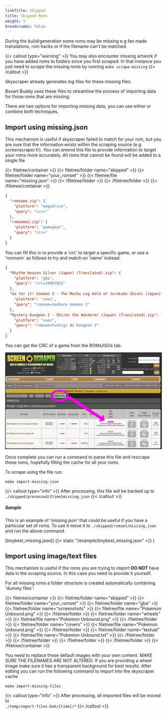 ```yaml
---
linkTitle: Skipped
title: Skipped Roms
weight: 5
breadcrumbs: false
---
```



During the build/generation some roms may be missing e.g fan made translations, rom hacks or if the filename can't be matched.

{{< callout type="warning" >}}
You may also encounter missing artwork if you have added roms to folders since you first scraped. In that instance you just need to scrape the missing roms by running ```make scrape-missing```
{{< /callout >}}

Skyscraper already generates log files for these missing files.

Boxart Buddy uses these files to streamline the process of importing data for those roms that are missing.

There are two options for importing missing data, you can use either or combine both techniques.

## Import using missing.json

This mechanism is useful if skyscraper failed to match for your rom, but you are sure that the information exists within the scraping source (e.g screenscraper.fr). You can amend this file to provide information to target your roms more accurately. All roms that cannot be found will be added to a single file

{{< filetree/container >}}
{{< filetree/folder name="skipped" >}}
{{< filetree/folder name="your_romset" >}}
{{< filetree/file name="missing.json" >}}
{{< /filetree/folder >}}
{{< /filetree/folder >}}
{{< /filetree/container >}}

```json {filename="missing.json"}
{
  "romname.zip": {
    "platform": "megadrive",
    "query": "crc="
  },
  "romname2.zip": {
    "platform": "gamegear",
    "query": "crc="
  }
}
```

You can fill this in to provide a 'crc' to target a specific game, or use a 'romnom' as follows to try and
match on 'name' instead:

```json {filename="missing.json"}
{
  "Rhythm Heaven Silver (Japan) (Translated).zip": {
    "platform": "gba",
    "query": "crc=349D7025"
  },
  "Go for it! Goemon 3 - The Mecha Leg Hold of Jurokube Shishi (Japan) (Translated).zip": {
    "platform": "snes",
    "query": "romnom=Ganbare Goemon 3"
  },
  "Mystery Dungeon 2 - Shiren the Wanderer (Japan) (Translated).zip": {
    "platform": "snes",
    "query": "romnom=Fushigi No Dungeon 2"
  }
}
```

You can get the CRC of a game from the ROMs/ISOs tab.

![CRC location on screenscraper.fr game page](images/skipped_crc.jpg)

Once complete you can run a command to parse this file and rescrape these roms, hopefully filling the cache for all your roms.

To scrape using the file run:

``` shell
make import-missing-json
```

{{< callout type="info" >}}
After processing, this file will be backed up to <br>
```./skipped/processed/{time}missing.json```
{{< /callout >}}

##### Sample

This is an example of 'missing.json' that could be useful if you have a particular set of roms. To use it move it
to ```./skipped/romset/missing.json``` and run the above command.

[tinybest_missing.json]( {{< static "/example/tinybest_missing.json" >}} )

## Import using image/text files

This mechanism is useful if the roms you are trying to import **DO NOT**
have data in the scraping source. In this case you need to provide it yourself.

For all missing roms a folder structure is created automatically containing 'dummy files':

{{< filetree/container >}}
{{< filetree/folder name="skipped" >}}
{{< filetree/folder name="your_romset" >}}
{{< filetree/folder name="gba" >}}
{{< filetree/folder name="screenshots" >}}
{{< filetree/file name="Pokemon Unbound.png" >}}
{{< /filetree/folder >}}
{{< filetree/folder name="wheels" >}}
{{< filetree/file name="Pokemon Unbound.png" >}}
{{< /filetree/folder >}}
{{< filetree/folder name="covers" >}}
{{< filetree/file name="Pokemon Unbound.png" >}}
{{< /filetree/folder >}}
{{< filetree/folder name="textual" >}}
{{< filetree/file name="Pokemon Unbound.txt" >}}
{{< /filetree/folder >}}
{{< /filetree/folder >}}
{{< /filetree/folder >}}
{{< /filetree/folder >}}
{{< /filetree/container >}}

You need to replace these default images with your own content. MAKE SURE THE FILENAMES ARE NOT ALTERED. If you are providing a wheel image make sure it has a transparent background for best results. After editing you can run the following command to import into the skyscraper cache

``` shell
make import-missing-files
```

{{< callout type="info" >}}
After processing, all imported files will be moved to <br>
```./temp/import-files-bak/{time}/*```
{{< /callout >}}